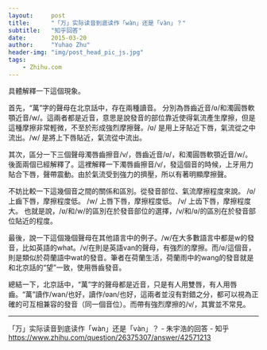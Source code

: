 ```yaml
---
layout:     post
title:      "「万」实际读音到底读作「wàn」还是「vàn」？"
subtitle:   "知乎回答"
date:       2015-03-20
author:     "Yuhao Zhu"
header-img: "img/post_head_pic_js.jpg"
tags:
    - Zhihu.com
---
```


具體解釋一下這個現象。

首先，“萬”字的聲母在北京話中，存在兩種讀音。 分別為唇齒近音/ʋ/和濁圓唇軟顎近音/w/。這兩者都是近音，意思是說發音的部位靠近使得氣流產生摩擦，但是這種摩擦非常輕微，不至於形成強烈摩擦聲。/ʋ/ 是用上牙貼近下唇，氣流從之中流出。/w/ 是將上下唇貼近，氣流從中流出。

其次，區分一下三個聲母濁唇齒擦音/v/，唇齒近音/ʋ/，和濁圓唇軟顎近音/w/。後面兩個已經解釋了。這裡解釋一下濁唇齒擦音/v/，發這個音的時候，上牙用力貼合下唇，聲帶震動。由於氣流受到強力的擠壓，所以有著明顯摩擦聲。

不妨比較一下這幾個音之間的關係和區別。從發音部位、氣流摩擦程度來說。
/ʋ/ 上齒下唇，摩擦程度低。
/w/ 上唇下唇，摩擦程度低。
/v/ 上齿下唇，摩擦程度大。
也就是說，/ʋ/和/w/的區別在於發音部位的選擇，/v/和/ʋ/的區別在於發音部位貼近的程度。

最後，說一下這個幾個聲母在其他語言中的例子。/w/在大多數語言中都是w的發音，比如英語的what。/v/在則是英語van的聲母，有強烈的摩擦。而/ʋ/這個音，則是類似於荷蘭語中wat的發音。筆者在荷蘭生活，荷蘭雨中的wang的發音就是和北京話的“望”一致，使用唇齒發音。

總結一下，北京話中，“萬”字的聲母都是近音，只是有人用雙唇，有人用唇齒。“萬”讀作/wan/也好，讀作/ʋan/也好，這兩者並沒有對錯之分，都可以視為正確的可互相兼容的發音（同一個音位）。而帶有強烈摩擦的/v/，其實並不常見。

---

「万」实际读音到底读作「wàn」还是「vàn」？ - 朱宇浩的回答 - 知乎
<a href="https://www.zhihu.com/question/26375307/answer/42571213" target="_blank">https://www.zhihu.com/question/26375307/answer/42571213</a>